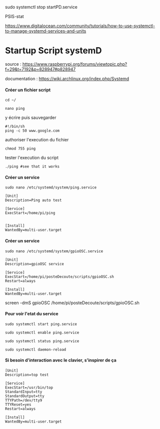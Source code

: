sudo systemctl stop startPD.service


PSIS-stat



https://www.digitalocean.com/community/tutorials/how-to-use-systemctl-to-manage-systemd-services-and-units


# Startup Script systemD

source : https://www.raspberrypi.org/forums/viewtopic.php?f=29&t=7192&p=828947#p828947

documentation :
https://wiki.archlinux.org/index.php/Systemd


#### Créer un fichier script


```
cd ~/
```

```
nano ping
```

y écrire puis sauvegarder

```
#!/bin/sh
ping -c 50 www.google.com
```

authoriser l'execution du fichier
```
chmod 755 ping
```
tester l'execution du script
```
./ping #see that it works
```

#### Créer un service
```
sudo nano /etc/systemd/system/ping.service
```

```
[Unit]
Description=Ping auto test

[Service]
ExecStart=/home/pi/ping


[Install]
WantedBy=multi-user.target

```

#### Créer un service
```
sudo nano /etc/systemd/system/gpioOSC.service
```

```
[Unit]
Description=gpioOSC service

[Service]
ExecStart=/home/pi/posteDecoute/scripts/gpioOSC.sh
Restart=always

[Install]
WantedBy=multi-user.target

```

screen -dmS gpioOSC /home/pi/posteDecoute/scripts/gpioOSC.sh


#### Pour voir l'etat du service

```
sudo systemctl start ping.service
```

```
sudo systemctl enable ping.service
```
```
sudo systemctl status ping.service
```

```
sudo systemctl daemon-reload
```



#### Si besoin d'interaction avec le clavier,  s'inspirer de ça

```
[Unit]
Description=top test

[Service]
ExecStart=/usr/bin/top
StandardInput=tty
StandardOutput=tty
TTYPath=/dev/tty9
TTYReset=yes
Restart=always

[Install]
WantedBy=multi-user.target

```
